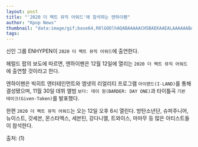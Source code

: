 ```yaml
---
layout: post
title: "'2020 더 팩트 뮤직 어워드'에 참석하는 엔하이펜"
author: "Kpop News"
thumbnail: "data:image/gif;base64,R0lGODlhAQABAAAAACH5BAEKAAEALAAAAAABAAEAAAICTAEAOw=="
tags: 
---
```



신인 그룹 ENHYPEN이 `2020 더 팩트 뮤직 어워드`에 출연한다.

헤럴드 팝의 보도에 따르면, 엔하이펜은 12월 12일에 열리는 `2020 더 팩트 뮤직 어워드`에 출연할 것이라고 한다.

엔하이펜은 빅히트 엔터테인먼트와 엠넷의 리얼리티 프로그램 `아이랜드(I-LAND)`를 통해 결성됐으며, 11월 30일 데뷔 앨범 `보더: 데이 원(BARDER: DAY ONE)`과 타이틀곡 `기븐 테이크(Given-Taken)`를 발표했다.

한편 `2020 더 팩트 뮤직 어워드`는 오는 12일 오후 6시 열린다. 방탄소년단, 슈퍼주니어, 뉴이스트, 갓세븐, 몬스타엑스, 세븐틴, 강다니엘, 트와이스, 마마무 등 많은 아티스트들이 참석한다.

출처: (1)